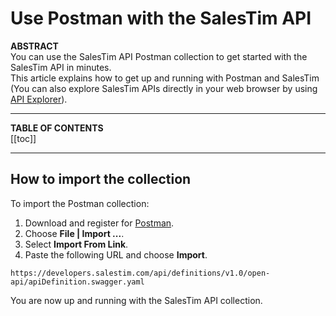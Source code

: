 # Use Postman with the SalesTim API

**ABSTRACT**  
You can use the SalesTim API Postman collection to get started with the SalesTim API in minutes.  
This article explains how to get up and running with Postman and SalesTim (You can also explore SalesTim APIs directly in your web browser by using [API Explorer](/api/explorer.md)).

---

**TABLE OF CONTENTS**  
[[toc]]

---

## How to import the collection
To import the Postman collection:
1. Download and register for [Postman](https://www.getpostman.com/).
2. Choose **File | Import ...**.
3. Select **Import From Link**.
4. Paste the following URL and choose **Import**.

```
https://developers.salestim.com/api/definitions/v1.0/open-api/apiDefinition.swagger.yaml
```

You are now up and running with the SalesTim API collection.

<Classification label="public" />
